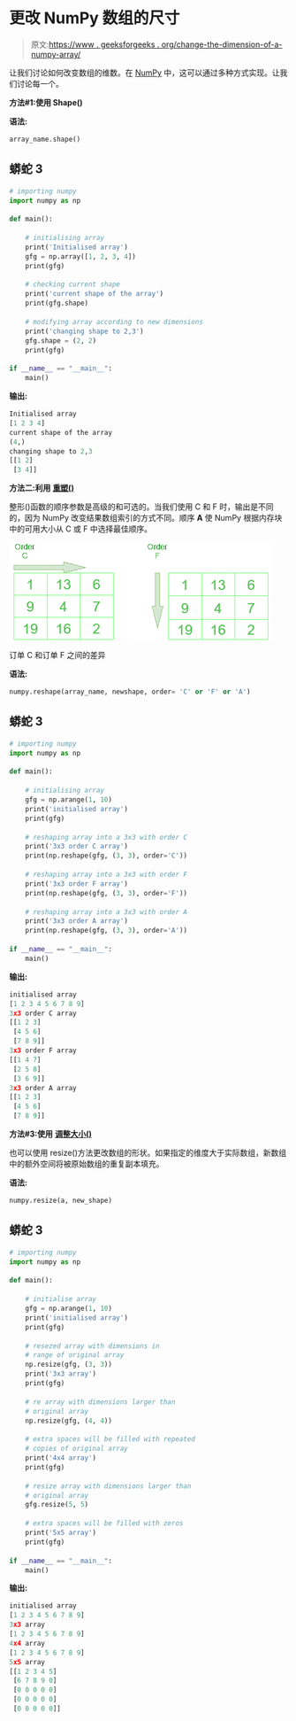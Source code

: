 # 更改 NumPy 数组的尺寸

> 原文:[https://www . geeksforgeeks . org/change-the-dimension-of-a-numpy-array/](https://www.geeksforgeeks.org/change-the-dimension-of-a-numpy-array/)

让我们讨论如何改变数组的维数。在 [NumPy](https://www.geeksforgeeks.org/python-numpy/) 中，这可以通过多种方式实现。让我们讨论每一个。

**方法#1:使用 Shape()**

**语法:**

```py
array_name.shape()

```

## 蟒蛇 3

```py
# importing numpy
import numpy as np

def main():

    # initialising array
    print('Initialised array')
    gfg = np.array([1, 2, 3, 4])
    print(gfg)

    # checking current shape
    print('current shape of the array')
    print(gfg.shape)

    # modifying array according to new dimensions
    print('changing shape to 2,3')
    gfg.shape = (2, 2)
    print(gfg)

if __name__ == "__main__":
    main()
```

**输出:**

```py
Initialised array
[1 2 3 4]
current shape of the array
(4,)
changing shape to 2,3
[[1 2]
 [3 4]]

```

**方法二:利用** [**重塑()**](https://www.geeksforgeeks.org/numpy-reshape-python/)

整形()函数的顺序参数是高级的和可选的。当我们使用 C 和 F 时，输出是不同的，因为 NumPy 改变结果数组索引的方式不同。顺序 **A** 使 NumPy 根据内存块中的可用大小从 C 或 F 中选择最佳顺序。

![](img/c924e16f31c8bb431c6a1fc7c6b60aa2.png)

订单 C 和订单 F 之间的差异

**语法:**

```py
numpy.reshape(array_name, newshape, order= 'C' or 'F' or 'A')

```

## 蟒蛇 3

```py
# importing numpy
import numpy as np

def main():

    # initialising array
    gfg = np.arange(1, 10)
    print('initialised array')
    print(gfg)

    # reshaping array into a 3x3 with order C
    print('3x3 order C array')
    print(np.reshape(gfg, (3, 3), order='C'))

    # reshaping array into a 3x3 with order F
    print('3x3 order F array')
    print(np.reshape(gfg, (3, 3), order='F'))

    # reshaping array into a 3x3 with order A
    print('3x3 order A array')
    print(np.reshape(gfg, (3, 3), order='A'))

if __name__ == "__main__":
    main()
```

**输出:**

```py
initialised array
[1 2 3 4 5 6 7 8 9]
3x3 order C array
[[1 2 3]
 [4 5 6]
 [7 8 9]]
3x3 order F array
[[1 4 7]
 [2 5 8]
 [3 6 9]]
3x3 order A array
[[1 2 3]
 [4 5 6]
 [7 8 9]]

```

**方法#3:使用** [**调整大小()**](https://www.geeksforgeeks.org/python-numpy-numpy-resize/)

也可以使用 resize()方法更改数组的形状。如果指定的维度大于实际数组，新数组中的额外空间将被原始数组的重复副本填充。

**语法:**

```py
numpy.resize(a, new_shape)

```

## 蟒蛇 3

```py
# importing numpy
import numpy as np

def main():

    # initialise array
    gfg = np.arange(1, 10)
    print('initialised array')
    print(gfg)

    # resezed array with dimensions in
    # range of original array
    np.resize(gfg, (3, 3))
    print('3x3 array')
    print(gfg)

    # re array with dimensions larger than
    # original array
    np.resize(gfg, (4, 4))

    # extra spaces will be filled with repeated
    # copies of original array
    print('4x4 array')
    print(gfg)

    # resize array with dimensions larger than 
    # original array
    gfg.resize(5, 5)

    # extra spaces will be filled with zeros
    print('5x5 array')
    print(gfg)

if __name__ == "__main__":
    main()
```

**输出:**

```py
initialised array
[1 2 3 4 5 6 7 8 9]
3x3 array
[1 2 3 4 5 6 7 8 9]
4x4 array
[1 2 3 4 5 6 7 8 9]
5x5 array
[[1 2 3 4 5]
 [6 7 8 9 0]
 [0 0 0 0 0]
 [0 0 0 0 0]
 [0 0 0 0 0]]

```